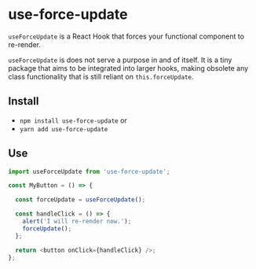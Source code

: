 # use-force-update
`useForceUpdate` is a React Hook that forces your functional component to re-render.

`useForceUpdate` is does not serve a purpose in and of itself.
It is a tiny package that aims to be integrated into larger hooks, making obsolete any class functionality that is still reliant on `this.forceUpdate`.

## Install
* `npm install use-force-update` or
* `yarn add use-force-update`

## Use
```JavaScript
import useForceUpdate from 'use-force-update';

const MyButton = () => {

  const forceUpdate = useForceUpdate();

  const handleClick = () => {
    alert('I will re-render now.');
    forceUpdate();
  };

  return <button onClick={handleClick} />;
};
```
